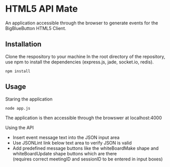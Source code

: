 HTML5 API Mate
==============

An application accessible through the browser to generate events for the BigBlueButton HTML5 Client.


## Installation
Clone the respository to your machine
In the root directory of the repository, use npm to install the dependencies (express.js, jade, socket.io, redis).
    
    npm install
  
## Usage

 Staring the application
 
    node app.js
    
The application is then accessible through the browswer at localhost:4000    
    
 Using the API
 

 * Insert event message  text into the JSON input area
 * Use JSONLint link below text area to verify JSON is valid
 * Add predefined message buttons like the whiteBoardMake shape and whiteBoardUpdate shape buttons which are there   
 (requires correct meetingID and sessionID to be entered in input boxes)
